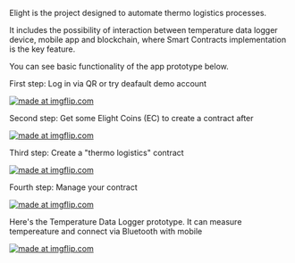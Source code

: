 Elight is the project designed to automate thermo logistics processes.

It includes the possibility of interaction between temperature data logger device, mobile app and blockchain, where Smart Contracts implementation is the key feature.

You can see basic functionality of the app prototype below.

First step: Log in via QR or try deafault demo account

<a href="https://imgflip.com/gif/25afww"><img src="https://i.imgflip.com/25afww.gif" title="made at imgflip.com"/></a>

Second step: Get some Elight Coins (EC) to create a contract after

<a href="https://imgflip.com/gif/25aelq"><img src="https://i.imgflip.com/25aelq.gif" title="made at imgflip.com"/></a>

Third step: Create a "thermo logistics" contract

<a href="https://imgflip.com/gif/25afdk"><img src="https://i.imgflip.com/25afdk.gif" title="made at imgflip.com"/></a>

Fourth step: Manage your contract

<a href="https://imgflip.com/gif/25afiy"><img src="https://i.imgflip.com/25afiy.gif" title="made at imgflip.com"/></a>

Here's the Temperature Data Logger prototype. It can measure tempereature and connect via Bluetooth with mobile

<a href="https://imgflip.com/gif/25a24y"><img src="https://i.imgflip.com/25a24y.gif" title="made at imgflip.com"/></a>
